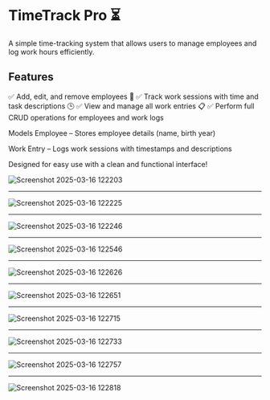 # TimeTrack Pro ⏳
A simple time-tracking system that allows users to manage employees and log work hours efficiently.

## Features
✅ Add, edit, and remove employees 👥
✅ Track work sessions with time and task descriptions 🕒
✅ View and manage all work entries 📋
✅ Perform full CRUD operations for employees and work logs

Models
Employee – Stores employee details (name, birth year)

Work Entry – Logs work sessions with timestamps and descriptions

Designed for easy use with a clean and functional interface!

![Screenshot 2025-03-16 122203](https://github.com/user-attachments/assets/41505341-f284-4116-b5e4-efbbb8c63887) <hr />
![Screenshot 2025-03-16 122225](https://github.com/user-attachments/assets/6e9d61a0-2e27-44fb-bf56-ca0f5b11911a) <hr />
![Screenshot 2025-03-16 122246](https://github.com/user-attachments/assets/9e8a57f2-6986-4471-b88c-fbaf2ad5ab06) <hr />
![Screenshot 2025-03-16 122546](https://github.com/user-attachments/assets/51e221e6-a0c0-4848-a13e-d511e0ba460f) <hr />
![Screenshot 2025-03-16 122626](https://github.com/user-attachments/assets/d5b9681f-0c46-4209-b7a8-1fb23e9b07e0) <hr />
![Screenshot 2025-03-16 122651](https://github.com/user-attachments/assets/4b767fa5-385e-45f5-b074-e487c09beca5) <hr />
![Screenshot 2025-03-16 122715](https://github.com/user-attachments/assets/35ab90e5-9168-4bb2-8b96-42473cbc7c4d) <hr />
![Screenshot 2025-03-16 122733](https://github.com/user-attachments/assets/6f47c806-b9fa-46bc-a95b-9b096404218a) <hr />
![Screenshot 2025-03-16 122757](https://github.com/user-attachments/assets/1e336f25-b5a8-418d-998c-c5e20f9794ac) <hr />
![Screenshot 2025-03-16 122818](https://github.com/user-attachments/assets/abd8d049-f16f-4c4b-9076-d431c0298148)
